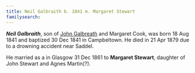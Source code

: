 ```yaml
---
title: Neil Galbraith b. 1841 m. Margaret Stewart
familysearch:
---
```

***Neil Galbraith***, son of [John Galbreath](/people/galbreath-john-1821.md) and Margaret Cook, was born 18 Aug 1841 and baptized 30 Dec 1841 in Campbeltown.
He died in 21 Apr 1879 due to a drowning accident near Saddel.

He married as a in Glasgow 31 Dec 1861 to **Margaret Stewart**, daughter of John Stewart and Agnes Martin(?).

[^birth]: OPR Campbeltown, baptism of [Neill Galbreath](/sources/opr-campbeltown-births.md#1841-12-30-neill-galbreath)

[^marriage]: Civil Records of Glasgow; 1861 GALBRAITH, NEILL (Statutory registers Marriages 644/1 517); [ScotlandsPeople](https://www.scotlandspeople.gov.uk/view-image/nrs_stat_marriages/6244529)

[^death]: Civil Records of Saddell, Argyll; 1873 GALBRAITH, NEIL (Statutory registers Deaths 531/1 6); [ScotlandsPeople](https://www.scotlandspeople.gov.uk/view-image/nrs_stat_deaths/1623575)

